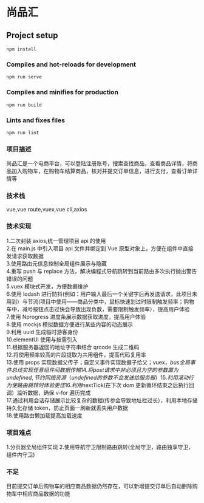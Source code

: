 # 尚品汇

## Project setup

```
npm install
```

### Compiles and hot-reloads for development

```
npm run serve
```

### Compiles and minifies for production

```
npm run build
```

### Lints and fixes files

```
npm run lint
```

### 项目描述

尚品汇是一个电商平台，可以登陆注册账号，搜索查找商品，查看商品详情，将商品加入购物车，在购物车结算商品，核对并提交订单信息，进行支付，查看订单详情等

### 技术栈

vue,vue route,vuex,vue cli,axios

### 技术实现

1.二次封装 axios,统一管理项目 api 的使用  
2.在 main.js 中引入项目 api 文件并绑定到 Vue 原型对象上，方便在组件中直接发请求获取数据  
3.使用路由元信息控制全局组件展示与隐藏  
4.重写 push 与 replace 方法，解决编程式导航跳转到当前路由多次执行抛出警告错误的问题  
5.vuex 模块式开发，方便数据维护  
6.使用 lodash 进行防抖(例如：用户输入最后一个关键字后再发送请求，此项目未用到）与节流(项目中使用——商品分类中，鼠标快速划过时限制触发频率；购物车中，减号按钮点击过快会导致出现负数，需要限制触发频率），提高用户体验  
7.使用 Nprogress 进度条展示数据获取进度，提高用户体验  
8.使用 mockjs 模拟数据方便进行某些内容的动态展示  
9.利用 uuid 生成临时游客身份  
10.elementUI 使用与按需引入  
11.根据服务器返回的地址字符串结合 qrcode 生成二维码  
12.将使用频率较高的片段提取为共用组件，提高代码复用率  
13.使用 props 实现数据父传子；自定义事件实现数据子给父；vuex，$bus全局事件总线实现任意组件间数据传输  
14.将post请求中非必须且为空的参数置为undefined,节约网络资源（undefined的参数不会发送给服务器）  
15.利用滚动行为使路由跳转时体验更佳   
16.利用$nextTick(在下次 dom 更新循环结束之后执行回调）监听数据，确保 v-for 遍历完成  
17.通过利用会话存储展示比较复杂的数据(传参会导致地址栏过长），利用本地存储持久化存储 token，防止页面一刷新就丢失用户数据  
18.使用路由懒加载提高加载速度

### 项目难点

1.分页器全局组件实现 2.使用导航守卫限制路由跳转(全局守卫，路由独享守卫，组件内守卫)

### 不足

目前提交订单后购物车的相应商品数据仍然存在，可以新增提交订单后自动删除购物车中相应商品数据的功能
